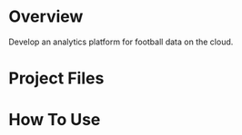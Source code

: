 # Overview
Develop an analytics platform for football data on the cloud.
# Project Files
# How To Use
